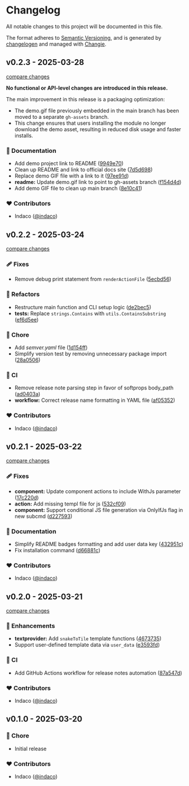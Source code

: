 # Changelog

All notable changes to this project will be documented in this file.

The format adheres to [Semantic Versioning](https://semver.org/spec/v2.0.0.html),
and is generated by [changelogen](https://github.com/unjs/changelogen) and managed with [Changie](https://github.com/miniscruff/changie).

## v0.2.3 - 2025-03-28

[compare changes](https://github.com/indaco/tempo/compare/v0.2.2...v0.2.3)

**No functional or API-level changes are introduced in this release.**

The main improvement in this release is a packaging optimization:

- The demo.gif file previously embedded in the main branch has been moved to a separate `gh-assets` branch.
- This change ensures that users installing the module no longer download the demo asset, resulting in reduced disk usage and faster installs.

### 📖 Documentation

- Add demo project link to README ([9949e70](https://github.com/indaco/tempo/commit/9949e70))
- Clean up README and link to official docs site ([7d5d698](https://github.com/indaco/tempo/commit/7d5d698))
- Replace demo GIF file with a link to it ([97ee91d](https://github.com/indaco/tempo/commit/97ee91d))
- **readme:** Update demo.gif link to point to gh-assets branch ([f154d4d](https://github.com/indaco/tempo/commit/f154d4d))
- Add demo GIF file to clean up main branch ([8e10c41](https://github.com/indaco/tempo/commit/8e10c41))

### ❤️ Contributors

- Indaco ([@indaco](https://github.com/indaco))

## v0.2.2 - 2025-03-24

[compare changes](https://github.com/indaco/tempo/compare/v0.2.1...v0.2.2)

### 🩹 Fixes

- Remove debug print statement from `renderActionFile` ([5ecbd56](https://github.com/indaco/tempo/commit/5ecbd56))

### 💅 Refactors

- Restructure main function and CLI setup logic ([de2bec5](https://github.com/indaco/tempo/commit/de2bec5))
- **tests:** Replace `strings.Contains` with `utils.ContainsSubstring` ([ef6d5ee](https://github.com/indaco/tempo/commit/ef6d5ee))

### 🏡 Chore

- Add _semver.yaml_ file ([1d154ff](https://github.com/indaco/tempo/commit/1d154ff))
- Simplify version test by removing unnecessary package import ([28a0506](https://github.com/indaco/tempo/commit/28a0506))

### 🤖 CI

- Remove release note parsing step in favor of softprops body_path ([ad0403a](https://github.com/indaco/tempo/commit/ad0403a))
- **workflow:** Correct release name formatting in YAML file ([af05352](https://github.com/indaco/tempo/commit/af05352))

### ❤️ Contributors

- Indaco ([@indaco](https://github.com/indaco))

## v0.2.1 - 2025-03-22

[compare changes](https://github.com/indaco/tempo/compare/v0.2.0...v0.2.1)

### 🩹 Fixes

- **component:** Update component actions to include WithJs parameter ([17c220d](https://github.com/indaco/tempo/commit/17c220d))
- **action:** Add missing templ file for js ([532cf09](https://github.com/indaco/tempo/commit/532cf09))
- **component:** Support conditional JS file generation via OnlyIfJs flag in new subcmd ([d227593](https://github.com/indaco/tempo/commit/d227593))

### 📖 Documentation

- Simplify README badges formatting and add user data key ([432951c](https://github.com/indaco/tempo/commit/432951c))
- Fix installation command ([d66881c](https://github.com/indaco/tempo/commit/d66881c))

### ❤️ Contributors

- Indaco ([@indaco](https://github.com/indaco))

## v0.2.0 - 2025-03-21

[compare changes](https://github.com/indaco/tempo/compare/v0.1.0...v0.2.0)

### 🚀 Enhancements

- **textprovider:** Add `snakeToTile` template functions ([4673735](https://github.com/indaco/tempo/commit/4673735))
- Support user-defined template data via `user_data` ([e3593fd](https://github.com/indaco/tempo/commit/e3593fd))

### 🤖 CI

- Add GitHub Actions workflow for release notes automation ([87a547d](https://github.com/indaco/tempo/commit/87a547d))

### ❤️ Contributors

- Indaco ([@indaco](https://github.com/indaco))

## v0.1.0 - 2025-03-20

### 🏡 Chore

- Initial release

### ❤️ Contributors

- Indaco ([@indaco](https://github.com/indaco))
